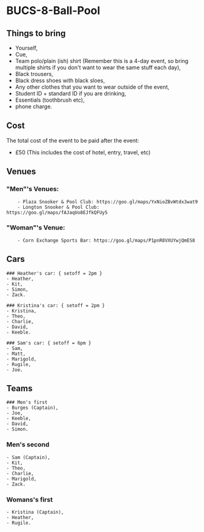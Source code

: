 # BUCS-8-Ball-Pool

## Things to bring
- Yourself,
- Cue,
- Team polo/plain (ish) shirt (Remember this is a 4-day event, so bring multiple shirts if you don't want to wear the same stuff each day),
- Black trousers,
- Black dress shoes with black sloes,
- Any other clothes that you want to wear outside of the event,
- Student ID + standard ID if you are drinking,
- Essentials (toothbrush etc),
- phone charge.

## Cost
The total cost of the event to be paid after the event:
- £50 (This includes the cost of hotel, entry, travel, etc)

## Venues
	
### "Men"'s Venues:
		- Plaza Snooker & Pool Club: https://goo.gl/maps/YxNioZBvWtdx3wat9
		- Longton Snooker & Pool Club: https://goo.gl/maps/fAJaqUo8EJfkQFUy5

### "Woman"'s Venue:
		- Corn Exchange Sports Bar: https://goo.gl/maps/P1pnR8VXUYwjQmES8

## Cars
	### Heather's car: { setoff = 2pm }
	- Heather,
	- Kit,
	- Simon,
	- Zack.

	### Kristina's car: { setoff = 2pm }
	- Kristina,
	- Theo,
	- Charlie,
	- David,
	- Keeble.

	### Sam's car: { setoff = 6pm }
	- Sam,
	- Matt,
	- Marigold,
	- Rugile,
	- Joe.

## Teams
	### Men's first
	- Burges (Captain),
	- Joe,
	- Keeble,
	- David,
	- Simon.
  
  ### Men's second
	- Sam (Captain),
	- Kit,
	- Theo,
  	- Charlie,
	- Marigold,
	- Zack.
  
   ### Womans's first
	- Kristina (Captain),
	- Heather,
	- Rugile.
